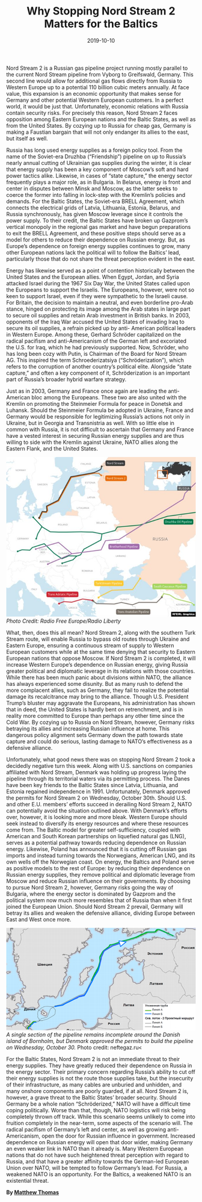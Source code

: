 ﻿---
title: "Why Stopping Nord Stream 2 Matters for the Baltics"
date: 2019-10-10
description: "Why Stopping Nord Stream 2 Matters for the Baltics"
type: "post"
image: "images/masonary-post/stopping_nord_stream.jpg"
categories: 
  - "Geopolitics"
tags:
  - "Nord Stream 2"
---


Nord Stream 2 is a Russian gas pipeline project running mostly parallel to the current Nord Stream
pipeline from Vyborg to Greifswald, Germany. This second line would allow for additional gas flows
directly from Russia to Western Europe up to a potential 110 billion cubic meters annually. At face value,
this expansion is an economic opportunity that makes sense for Germany and other potential Western
European customers. In a perfect world, it would be just that. Unfortunately, economic relations with
Russia contain security risks. For precisely this reason, Nord Stream 2 faces opposition among Eastern
European nations and the Baltic States, as well as from the United States. By cozying up to Russia for
cheap gas, Germany is making a Faustian bargain that will not only endanger its allies to the east, but
itself as well.

Russia has long used energy supplies as a foreign policy tool. From the name of the Soviet-era Druzhba
(“Friendship”) pipeline on up to Russia’s nearly annual cutting of Ukrainian gas supplies during the
winter, it is clear that energy supply has been a key component of Moscow’s soft and hard power tactics
alike. Likewise, in cases of “state capture,” the energy sector frequently plays a major role, as in Bulgaria.
In Belarus, energy is front and center in disputes between Minsk and Moscow, as the latter seeks to
coerce the former into falling in lock-step with the Kremlin’s policies and demands. For the Baltic States,
the Soviet-era BRELL Agreement, which connects the electrical grids of Latvia, Lithuania, Estonia,
Belarus, and Russia synchronously, has given Moscow leverage since it controls the power supply. To
their credit, the Baltic States have broken up Gazprom’s vertical monopoly in the regional gas market and
have begun preparations to exit the BRELL Agreement, and these positive steps should serve as a model
for others to reduce their dependence on Russian energy. But, as Europe’s dependence on foreign energy
supplies continues to grow, many other European nations lack the political will to follow the Baltics’
lead, particularly those that do not share the threat perception evident in the east.

Energy has likewise served as a point of contention historically between the United States and the
European allies. When Egypt, Jordan, and Syria attacked Israel during the 1967 Six Day War, the United
States called upon the Europeans to support the Israelis. The Europeans, however, were not so keen to
support Israel, even if they were sympathetic to the Israeli cause. For Britain, the decision to maintain a
neutral, and even borderline pro-Arab stance, hinged on protecting its image among the Arab states in
large part to secure oil supplies and retain Arab investment in British banks. In 2003, opponents of the
Iraq War accused the United States of invading Iraq to secure its oil supplies, a refrain picked up by anti-
American political leaders in Western Europe. Among these, Gerhard Schröder capitalized on the radical
pacifism and anti-Americanism of the German left and excoriated the U.S. for Iraq, which he had
previously supported. Now, Schröder, who has long been cozy with Putin, is Chairman of the Board for
Nord Stream AG. This inspired the term Schroederizatsiya (“Schröderization”), which refers to the
corruption of another country’s political elite. Alongside “state capture,” and often a key component of it,
Schröderization is an important part of Russia’s broader hybrid warfare strategy.

Just as in 2003, Germany and France once again are leading the anti-American bloc among the
Europeans. These two are also united with the Kremlin on promoting the Steinmeier Formula for peace in
Donetsk and Luhansk. Should the Steinmeier Formula be adopted in Ukraine, France and Germany would
be responsible for legitimizing Russia’s actions not only in Ukraine, but in Georgia and Transnistria as
well. With so little else in common with Russia, it is not difficult to ascertain that Germany and France
have a vested interest in securing Russian energy supplies and are thus willing to side with the Kremlin
against Ukraine, NATO allies along the Eastern Flank, and the United States.

![Gas Transit in Europe](../images/masonary-post/stopping_nord_stream-1.jpg)
_Photo Credit: Radio Free Europe/Radio Liberty_

What, then, does this all mean? Nord Stream 2, along with the southern Turk Stream route, will enable
Russia to bypass old routes through Ukraine and Eastern Europe, ensuring a continuous stream of supply
to Western European customers while at the same time denying that security to Eastern European nations
that oppose Moscow. If Nord Stream 2 is completed, it will increase Western Europe’s dependence on
Russian energy, giving Russia greater political and diplomatic leverage in its relations with those
countries. While there has been much panic about divisions within NATO, the alliance has always
experienced some disunity. But as many rush to defend the more complacent allies, such as Germany,
they fail to realize the potential damage its recalcitrance may bring to the alliance. Though U.S. President
Trump’s bluster may aggravate the Europeans, his administration has shown that in deed, the United
States is hardly bent on retrenchment, and is in reality more committed to Europe than perhaps any other
time since the Cold War. By cozying up to Russia on Nord Stream, however, Germany risks betraying its
allies and increasing Russian influence at home. This dangerous policy alignment sets Germany down the
path towards state capture and could do serious, lasting damage to NATO’s effectiveness as a defensive
alliance.

Unfortunately, what good news there was on stopping Nord Stream 2 took a decidedly negative turn this
week. Along with U.S. sanctions on companies affiliated with Nord Stream, Denmark was holding up
progress laying the pipeline through its territorial waters via its permitting process. The Danes have been
key friends to the Baltic States since Latvia, Lithuania, and Estonia regained independence in 1991.
Unfortunately, Denmark approved the permits for Nord Stream 2 on Wednesday, October 30th. Should
U.S. and other E.U. members’ efforts succeed in derailing Nord Stream 2, NATO can potentially avoid
the situation outlined above. With Denmark’s efforts over, however, it is looking more and more bleak.
Western Europe should seek instead to diversify its energy resources and where these resources come
from. The Baltic model for greater self-sufficiency, coupled with American and South Korean
partnerships on liquefied natural gas (LNG), serves as a potential pathway towards reducing dependence
on Russian energy. Likewise, Poland has announced that it is cutting off Russian gas imports and instead
turning towards the Norwegians, American LNG, and its own wells off the Norwegian coast. On energy,
the Baltics and Poland serve as positive models to the rest of Europe: by reducing their dependence on
Russian energy supplies, they remove political and diplomatic leverage from Moscow and reduce Russian
influence on their governments. By choosing to pursue Nord Stream 2, however, Germany risks going the
way of Bulgaria, where the energy sector is dominated by Gazprom and the political system now much
more resembles that of Russia than when it first joined the European Union. Should Nord Stream 2
prevail, Germany will betray its allies and weaken the defensive alliance, dividing Europe between East
and West once more.

![The Nord-stream pipeline](../images/masonary-post/stopping_nord_stream-2.jpg)
_A single section of the pipeline remains incomplete around the Danish island of Bornholm, but Denmark approved
the permits to build the pipeline on Wednesday, October 30._ Photo credit: neftegaz.ru<

For the Baltic States, Nord Stream 2 is not an immediate threat to their energy supplies. They have greatly
reduced their dependence on Russia in the energy sector. Their primary concern regarding Russia’s ability
to cut off their energy supplies is not the route those supplies take, but the insecurity of their
infrastructure, as many cables are unburied and unhidden, and many onshore components are poorly
guarded, if at all. Nord Stream 2 is, however, a grave threat to the Baltic States’ broader security. Should
Germany be a whole nation “Schröderized,” NATO will have a difficult time coping politically. Worse
than that, though, NATO logistics will risk being completely thrown off track. While this scenario seems
unlikely to come into fruition completely in the near-term, some aspects of the scenario will. The radical
pacifism of Germany’s left and center, as well as growing anti-Americanism, open the door for Russian
influence in government. Increased dependence on Russian energy will open that door wider, making
Germany an even weaker link in NATO than it already is. Many Western European nations that do not
have such heightened threat perception with regard to Russia, and that have a greater affinity towards the
German-led European Union over NATO, will be tempted to follow Germany’s lead. For Russia, a
weakened NATO is an opportunity. For the Baltics, a weakened NATO is an existential threat.

**By [Matthew Thomas](../our_team)**
